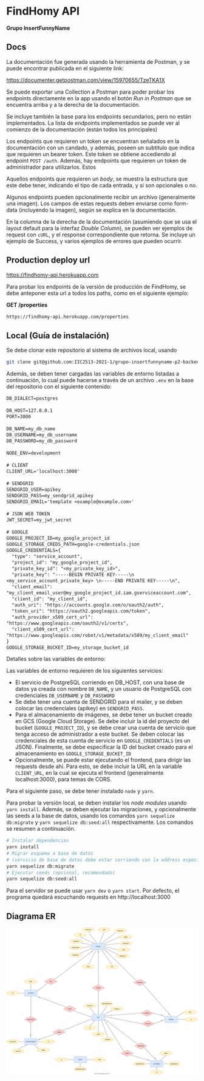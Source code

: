 # FindHomy API

**Grupo InsertFunnyName**

## Docs

La documentación fue generada usando la herramienta de Postman, y se puede encontrar publicada en el siguiente link:

https://documenter.getpostman.com/view/15970655/TzeTKA1X

Se puede exportar una Collection a Postman para poder probar los endpoints directamente en la app usando el botón _Run in Postman_ que se encuentra arriba y a la derecha de la documentación.

Se incluye también la base para los endpoints secundarios, pero no están implementados. La lista de endpoints implementados se puede ver al comienzo de la documentación (están todos los principales)

Los endpoints que requieren un token se encuentran señalados en la documentación con un candado, y además, poseen un subtitulo que indica que requieren un bearer token. Este token se obtiene accediendo al endpoint `POST /auth`. Además, hay endpoints que requieren un token de administrador para utilizarlos. Estos

Aquellos endpoints que requieren un _body_, se muestra la estructura que este debe tener, indicando el tipo de cada entrada, y si son opcionales o no.

Algunos endpoints pueden opcionalmente recibir un archivo (generalmente una imagen). Los campos de estas requests deben enviarse como form-data (incluyendo la imagen), según se explica en la documentación.

En la columna de la derecha de la documentación (asumiendo que se usa el layout default para la interfaz _Double Column_), se pueden ver ejemplos de request con `cURL`, y el response correspondiente que retorna. Se incluye un ejemplo de Success, y varios ejemplos de errores que pueden ocurrir.

## Production deploy url

https://findhomy-api.herokuapp.com

Para probar los endpoints de la versión de producción de FindHomy, se debe anteponer esta url a todos los paths, como en el siguiente ejemplo:

**GET /properties**

```bash
https://findhomy-api.herokuapp.com/properties
```

## Local (Guía de instalación)

Se debe clonar este repositorio al sistema de archivos local, usando

```bash
git clone git@github.com:IIC2513-2021-1/grupo-insertfunnyname-p2-backend.git
```

Además, se deben tener cargadas las variables de entorno listadas a continuación, lo cual puede hacerse a través de un archivo `.env` en la base del repositorio con el siguiente contenido:

```env
DB_DIALECT=postgres

DB_HOST=127.0.0.1
PORT=3000

DB_NAME=my_db_name
DB_USERNAME=my_db_username
DB_PASSWORD=my_db_password

NODE_ENV=development

# CLIENT
CLIENT_URL='localhost:3000'

# SENDGRID
SENDGRID_USER=apikey
SENDGRID_PASS=my_sendgrid_apikey
SENDGRID_EMAIL='template <example@example.com>'

# JSON WEB TOKEN
JWT_SECRET=my_jwt_secret

# GOOGLE
GOOGLE_PROJECT_ID=my_google_project_id
GOOGLE_STORAGE_CREDS_PATH=google-credentials.json
GOOGLE_CREDENTIALS={
  "type": "service_account",
  "project_id": "my_google_project_id",
  "private_key_id": "<my_private_key_id>",
  "private_key": "-----BEGIN PRIVATE KEY-----\n <my_service_account_private_key> \n-----END PRIVATE KEY-----\n",
  "client_email": "my_client_email_user@my_google_project_id.iam.gserviceaccount.com",
  "client_id": "my_client_id",
  "auth_uri": "https://accounts.google.com/o/oauth2/auth",
  "token_uri": "https://oauth2.googleapis.com/token",
  "auth_provider_x509_cert_url": "https://www.googleapis.com/oauth2/v1/certs",
  "client_x509_cert_url": "https://www.googleapis.com/robot/v1/metadata/x509/my_client_email"
}
GOOGLE_STORAGE_BUCKET_ID=my_storage_bucket_id
```

Detalles sobre las variables de entorno:

Las variables de entorno requieren de los siguientes servicios:
- El servicio de PostgreSQL corriendo en DB_HOST, con una base de datos ya creada con nombre `DB_NAME`, y un usuario de PostgreSQL con credenciales `DB_USERNAME` y `DB_PASSWORD`
- Se debe tener una cuenta de SENDGRID para el mailer, y se deben colocar las credenciales (apikey) en `SENDGRID_PASS`.
- Para el almacenamiento de imágenes, se debe tener un bucket creado en GCS (Google Cloud Storage). Se debe incluir la id del proyecto del bucket (`GOOGLE_PROJECT_ID`), y se debe crear una cuenta de servicio que tenga acceso de administrador a este bucket. Se deben colocar las credenciales de esta cuenta de servicio en `GOOGLE_CREDENTIALS` (es un JSON). Finalmente, se debe especificar la ID del bucket creado para el almacenamiento en `GOOGLE_STORAGE_BUCKET_ID`
- Opcionalmente, se puede estar ejecutando el frontend, para dirigir las requests desde ahí. Para esto, se debe incluir la URL en la variable `CLIENT_URL`, en la cual se ejecuta el frontend (generalmente localhost:3000), para temas de CORS.

Para el siguiente paso, se debe tener instalado `node` y `yarn`.

Para probar la versión local, se deben instalar los _node modules_ usando `yarn install`. Además, se deben ejecutar las migraciones, y opcionalmente las seeds a la base de datos, usando los comandos `yarn sequelize db:migrate` y `yarn sequelize db:seed:all` respectivamente. Los comandos se resumen a continuación.

```bash
# Instalar dependencias
yarn install
# Migrar esquema a base de datos
# (servicio de base de datos debe estar corriendo con la address especificada en .env)
yarn sequelize db:migrate
# Ejecutar seeds (opcional, recomendado)
yarn sequelize db:seed:all
```

Para el servidor se puede usar `yarn dev` o `yarn start`. Por defecto, el programa quedará escuchando requests en http://localhost:3000

## Diagrama ER
<img src="ER Diagram.svg" />